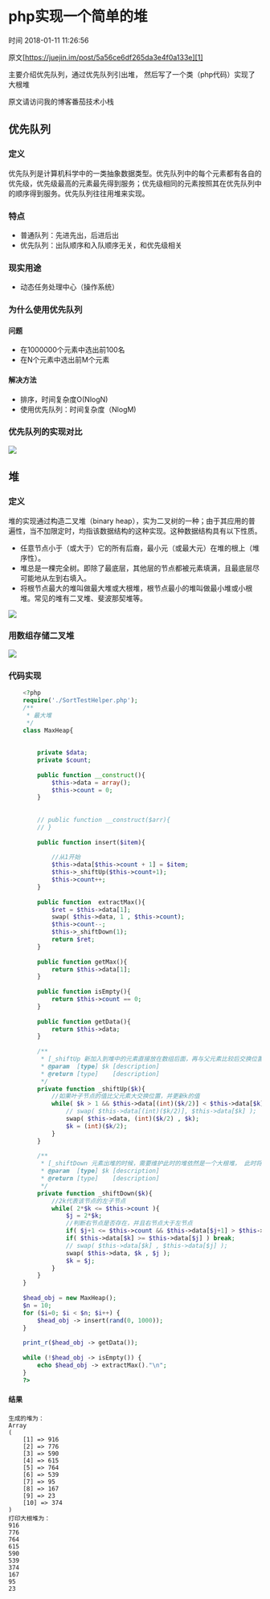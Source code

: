 # php实现一个简单的堆

 时间 2018-01-11 11:26:56  

原文[https://juejin.im/post/5a56ce6df265da3e4f0a133e][1]


主要介绍优先队列，通过优先队列引出堆， 然后写了一个类（php代码）实现了大根堆

原文请访问我的博客番茄技术小栈 

## 优先队列

### 定义

优先队列是计算机科学中的一类抽象数据类型。优先队列中的每个元素都有各自的优先级，优先级最高的元素最先得到服务；优先级相同的元素按照其在优先队列中的顺序得到服务。优先队列往往用堆来实现。

### 特点

* 普通队列：先进先出，后进后出
* 优先队列：出队顺序和入队顺序无关，和优先级相关

### 现实用途

* 动态任务处理中心（操作系统）

### 为什么使用优先队列

#### 问题

* 在1000000个元素中选出前100名
* 在N个元素中选出前M个元素

#### 解决方法

* 排序，时间复杂度O(NlogN)
* 使用优先队列：时间复杂度（NlogM)

### 优先队列的实现对比

![][4]

## 堆

### 定义

堆的实现通过构造二叉堆（binary heap），实为二叉树的一种；由于其应用的普遍性，当不加限定时，均指该数据结构的这种实现。这种数据结构具有以下性质。

* 任意节点小于（或大于）它的所有后裔，最小元（或最大元）在堆的根上（堆序性）。
* 堆总是一棵完全树。即除了最底层，其他层的节点都被元素填满，且最底层尽可能地从左到右填入。
* 将根节点最大的堆叫做最大堆或大根堆，根节点最小的堆叫做最小堆或小根堆。常见的堆有二叉堆、斐波那契堆等。

![][5]

### 用数组存储二叉堆

![][6]

### 代码实现

```php
    <?php
    require('./SortTestHelper.php');
    /**
     * 最大堆
     */
    class MaxHeap{
    
    
        private $data;
        private $count;
    
        public function __construct(){
            $this->data = array();
            $this->count = 0;
        }
    
    
        // public function __construct($arr){
        // }
    
        public function insert($item){
    
            //从1开始
            $this->data[$this->count + 1] = $item;
            $this->_shiftUp($this->count+1);
            $this->count++;
        }
    
        public function  extractMax(){
            $ret = $this->data[1];
            swap( $this->data, 1 , $this->count);
            $this->count--;
            $this->_shiftDown(1);
            return $ret;
        }
    
        public function getMax(){
            return $this->data[1];
        }
    
        public function isEmpty(){
            return $this->count == 0;
        }
    
        public function getData(){
            return $this->data;
        }
    
        /**
         * [_shiftUp 新加入到堆中的元素直接放在数组后面，再与父元素比较后交换位置，直到根节点]
         * @param  [type] $k [description]
         * @return [type]    [description]
         */
        private function _shiftUp($k){
            //如果叶子节点的值比父元素大交换位置，并更新k的值
            while( $k > 1 && $this->data[(int)($k/2)] < $this->data[$k] ){
                // swap( $this->data[(int)($k/2)], $this->data[$k] );
                swap( $this->data, (int)($k/2) , $k);
                $k = (int)($k/2);
            }
        }
    
        /**
         * [_shiftDown 元素出堆的时候，需要维护此时的堆依然是一个大根堆， 此时将数组元素的最后一个值与第一个值交换，后从上往下维护堆的性质]
         * @param  [type] $k [description]
         * @return [type]    [description]
         */
        private function _shiftDown($k){
            //2k代表该节点的左子节点
            while( 2*$k <= $this->count ){
                $j = 2*$k;
                //判断右节点是否存在，并且右节点大于左节点
                if( $j+1 <= $this->count && $this->data[$j+1] > $this->data[$j] ) $j ++;
                if( $this->data[$k] >= $this->data[$j] ) break;
                // swap( $this->data[$k] , $this->data[$j] );
                swap( $this->data, $k , $j );
                $k = $j;
            }
        }
    }
    
    $head_obj = new MaxHeap();
    $n = 10;
    for ($i=0; $i < $n; $i++) {
        $head_obj -> insert(rand(0, 1000));
    }
    
    print_r($head_obj -> getData());
    
    while (!$head_obj -> isEmpty()) {
        echo $head_obj -> extractMax()."\n";
    }
    ?>
```

#### 结果

    生成的堆为：
    Array
    (
        [1] => 916
        [2] => 776
        [3] => 590
        [4] => 615
        [5] => 764
        [6] => 539
        [7] => 95
        [8] => 167
        [9] => 23
        [10] => 374
    )
    打印大根堆为：
    916
    776
    764
    615
    590
    539
    374
    167
    95
    23

[1]: https://juejin.im/post/5a56ce6df265da3e4f0a133e
[4]: https://img1.tuicool.com/jaqQ7zj.png
[5]: https://img1.tuicool.com/IB3qyuF.png
[6]: https://img0.tuicool.com/RBz2Mze.png